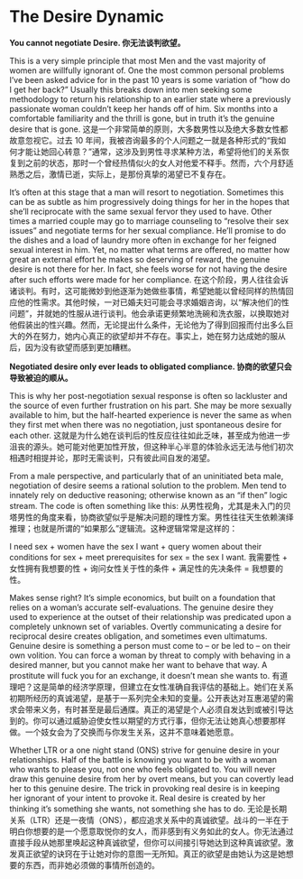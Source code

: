 # The Desire Dynamic
**You cannot negotiate Desire.
你无法谈判欲望。**

This is a very simple principle that most Men and the vast majority of women are willfully ignorant of. One the most common personal problems I’ve been asked advice for in the past 10 years is some variation of “how do I get her back?” Usually this breaks down into men seeking some methodology to return his relationship to an earlier state where a previously passionate woman couldn’t keep her hands off of him. Six months into a comfortable familiarity and the thrill is gone, but in truth it’s the genuine desire that is gone.
这是一个非常简单的原则，大多数男性以及绝大多数女性都故意忽视它。过去 10 年间，我被咨询最多的个人问题之一就是各种形式的“我如何才能让她回心转意？”通常，这涉及到男性寻求某种方法，希望将他们的关系恢复到之前的状态，那时一个曾经热情似火的女人对他爱不释手。然而，六个月舒适熟悉之后，激情已逝，实际上，是那份真挚的渴望已不复存在。

It’s often at this stage that a man will resort to negotiation. Sometimes this can be as subtle as him progressively doing things for her in the hopes that she’ll reciprocate with the same sexual fervor they used to have. Other times a married couple may go to marriage counseling to “resolve their sex issues” and negotiate terms for her sexual compliance. He’ll promise to do the dishes and a load of laundry more often in exchange for her feigned sexual interest in him. Yet, no matter what terms are offered, no matter how great an external effort he makes so deserving of reward, the genuine desire is not there for her. In fact, she feels worse for not having the desire after such efforts were made for her compliance.
在这个阶段，男人往往会诉诸谈判。有时，这可能微妙到他逐渐为她做些事情，希望她能以曾经同样的热情回应他的性需求。其他时候，一对已婚夫妇可能会寻求婚姻咨询，以“解决他们的性问题”，并就她的性服从进行谈判。他会承诺更频繁地洗碗和洗衣服，以换取她对他假装出的性兴趣。然而，无论提出什么条件，无论他为了得到回报而付出多么巨大的外在努力，她内心真正的欲望却并不存在。事实上，她在努力达成她的服从后，因为没有欲望而感到更加糟糕。

**Negotiated desire only ever leads to obligated compliance.
协商的欲望只会导致被迫的顺从。**

This is why her post-negotiation sexual response is often so lackluster and the source of even further frustration on his part. She may be more sexually available to him, but the half-hearted experience is never the same as when they first met when there was no negotiation, just spontaneous desire for each other.
这就是为什么她在谈判后的性反应往往如此乏味，甚至成为他进一步沮丧的源头。她可能对他更加性开放，但这种半心半意的体验永远无法与他们初次相遇时相提并论，那时无需谈判，只有彼此间自发的渴望。

From a male perspective, and particularly that of an uninitiated beta male, negotiation of desire seems a rational solution to the problem. Men tend to innately rely on deductive reasoning; otherwise known as an “if then” logic stream. The code is often something like this:
从男性视角，尤其是未入门的贝塔男性的角度来看，协商欲望似乎是解决问题的理性方案。男性往往天生依赖演绎推理；也就是所谓的“如果那么”逻辑流。这种逻辑常常是这样的：

I need sex + women have the sex I want + query women about their conditions for sex + meet prerequisites for sex = the sex I want.
我需要性 + 女性拥有我想要的性 + 询问女性关于性的条件 + 满足性的先决条件 = 我想要的性。

Makes sense right? It’s simple economics, but built on a foundation that relies on a woman’s accurate self-evaluations. The genuine desire they used to experience at the outset of their relationship was predicated upon a completely unknown set of variables. Overtly communicating a desire for reciprocal desire creates obligation, and sometimes even ultimatums. Genuine desire is something a person must come to – or be led to – on their own volition. You can force a woman by threat to comply with behaving in a desired manner, but you cannot make her want to behave that way. A prostitute will fuck you for an exchange, it doesn’t mean she wants to.
有道理吧？这是简单的经济学原理，但建立在女性准确自我评估的基础上。她们在关系初期所经历的真诚渴望，是基于一系列完全未知的变量。公开表达对互惠渴望的需求会带来义务，有时甚至是最后通牒。真正的渴望是个人必须自发达到或被引导达到的。你可以通过威胁迫使女性以期望的方式行事，但你无法让她真心想要那样做。一个妓女会为了交换而与你发生关系，这并不意味着她愿意。

Whether LTR or a one night stand (ONS) strive for genuine desire in your relationships. Half of the battle is knowing you want to be with a woman who wants to please you, not one who feels obligated to. You will never draw this genuine desire from her by overt means, but you can covertly lead her to this genuine desire. The trick in provoking real desire is in keeping her ignorant of your intent to provoke it. Real desire is created by her thinking it’s something she wants, not something she has to do.
无论是长期关系（LTR）还是一夜情（ONS），都应追求关系中的真诚欲望。战斗的一半在于明白你想要的是一个愿意取悦你的女人，而非感到有义务如此的女人。你无法通过直接手段从她那里唤起这种真诚欲望，但你可以间接引导她达到这种真诚欲望。激发真正欲望的诀窍在于让她对你的意图一无所知。真正的欲望是由她认为这是她想要的东西，而非她必须做的事情所创造的。